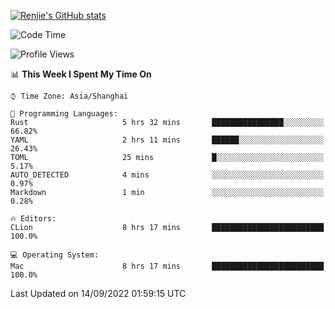 [![Renjie's GitHub stats](https://github-readme-stats.vercel.app/api?username=liurenjie1024&show_icons=true&theme=chartreuse-dark)](https://github.com/anuraghazra/github-readme-stats)

<!--START_SECTION:waka-->
![Code Time](http://img.shields.io/badge/Code%20Time-152%20hrs%2022%20mins-blue)

![Profile Views](http://img.shields.io/badge/Profile%20Views-6-blue)

📊 **This Week I Spent My Time On** 

```text
⌚︎ Time Zone: Asia/Shanghai

💬 Programming Languages: 
Rust                     5 hrs 32 mins       ████████████████░░░░░░░░░   66.82% 
YAML                     2 hrs 11 mins       ██████░░░░░░░░░░░░░░░░░░░   26.43% 
TOML                     25 mins             █░░░░░░░░░░░░░░░░░░░░░░░░   5.17% 
AUTO_DETECTED            4 mins              ░░░░░░░░░░░░░░░░░░░░░░░░░   0.97% 
Markdown                 1 min               ░░░░░░░░░░░░░░░░░░░░░░░░░   0.28%

🔥 Editors: 
CLion                    8 hrs 17 mins       █████████████████████████   100.0%

💻 Operating System: 
Mac                      8 hrs 17 mins       █████████████████████████   100.0%

```


 Last Updated on 14/09/2022 01:59:15 UTC
<!--END_SECTION:waka-->

